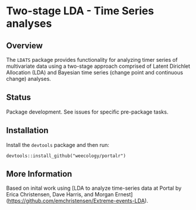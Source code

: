 # Two-stage LDA - Time Series analyses

## Overview

The `LDATS` package provides functionality for analyzing timer series of 
multivariate data using a two-stage approach comprised of Latent Dirichlet
Allocation (LDA) and Bayesian time series (change point and continuous change)
analyses.

## Status

Package development. See issues for specific pre-package tasks.

## Installation

Install the `devtools` package and then run:

```
devtools::install_github("weecology/portalr")
```

## More Information 

Based on inital work using [LDA to analyze time-series data at Portal by Erica
Christensen, Dave Harris, and Morgan Ernest]
(https://github.com/emchristensen/Extreme-events-LDA).
